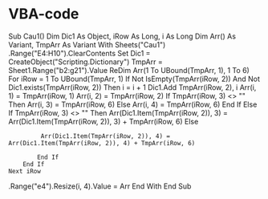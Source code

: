 # VBA-code
Sub Cau1()
Dim Dic1 As Object, iRow As Long, i As Long
Dim Arr() As Variant, TmpArr As Variant
With Sheets("Cau1")
 .Range("E4:H10").ClearContents
  Set Dic1 = CreateObject("Scripting.Dictionary")
    TmpArr = Sheet1.Range("b2:g21").Value
    ReDim Arr(1 To UBound(TmpArr, 1), 1 To 6)
    For iRow = 1 To UBound(TmpArr, 1)
        If Not IsEmpty(TmpArr(iRow, 2)) And Not Dic1.exists(TmpArr(iRow, 2)) Then
            i = i + 1
             Dic1.Add TmpArr(iRow, 2), i
             Arr(i, 1) = TmpArr(iRow, 1)
             Arr(i, 2) = TmpArr(iRow, 2)
            If TmpArr(iRow, 3) <> "" Then
                Arr(i, 3) = TmpArr(iRow, 6)
            Else
                Arr(i, 4) = TmpArr(iRow, 6)
            End If
        Else
            If TmpArr(iRow, 3) <> "" Then
                Arr(Dic1.Item(TmpArr(iRow, 2)), 3) = Arr(Dic1.Item(TmpArr(iRow, 2)), 3) + TmpArr(iRow, 6)
            Else
                
             Arr(Dic1.Item(TmpArr(iRow, 2)), 4) = Arr(Dic1.Item(TmpArr(iRow, 2)), 4) + TmpArr(iRow, 6)
                
            End If
        End If
    Next iRow
.Range("e4").Resize(i, 4).Value = Arr
End With
End Sub
